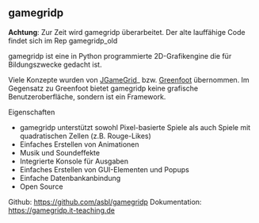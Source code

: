 gamegridp
---------

**Achtung**: Zur Zeit wird gamegridp überarbeitet. Der alte lauffähige Code findet sich im Rep gamegridp_old

gamegridp ist eine in Python programmierte 2D-Grafikengine die für Bildungszwecke gedacht ist.

Viele Konzepte wurden von  [JGameGrid](http://www.aplu.ch/home/apluhomex.jsp?site=45)_
bzw. [Greenfoot](https://www.greenfoot.org/door) übernommen. Im Gegensatz zu Greenfoot bietet
gamegridp keine grafische Benutzeroberfläche, sondern ist ein Framework.

Eigenschaften
  * gamegridp unterstützt sowohl Pixel-basierte Spiele als auch Spiele mit 
  quadratischen Zellen (z.B. Rouge-Likes)
  * Einfaches Erstellen von Animationen
  * Musik und Soundeffekte
  * Integrierte Konsole für Ausgaben
  * Einfaches Erstellen von GUI-Elementen und Popups
  * Einfache Datenbankanbindung
  * Open Source

Github: https://github.com/asbl/gamegridp
Dokumentation: https://gamegridp.it-teaching.de
